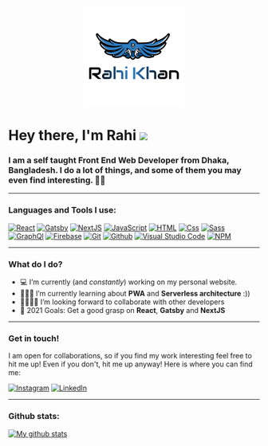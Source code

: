 <p align="center">
<img src="./logo.png" alt="banner"/>
</p>

# Hey there, I'm Rahi <img src="https://media.giphy.com/media/hvRJCLFzcasrR4ia7z/giphy.gif" width="40px">

### I am a self taught **Front End Web Developer** from Dhaka, Bangladesh. I do a lot of things, and some of them you may even find interesting. 👨‍💻

---

### Languages and Tools I use:

<p>

[<img alt="React" src="https://img.shields.io/badge/React-61DAFB?logo=react&logoColor=white&style=for-the-badge" />][react]
[<img alt="Gatsby" src="https://img.shields.io/badge/Gatsby-663399?logo=gatsby&logoColor=white&style=for-the-badge" />][gatsby]
[<img alt="NextJS" src="https://img.shields.io/badge/Next.js-000000?logo=next.js&logoColor=white&style=for-the-badge" />][nextjs]
[<img alt="JavaScript" src="https://img.shields.io/badge/JavaScript-F7DF1E?logo=javascript&logoColor=white&style=for-the-badge" />][javascript]
[<img alt="HTML" src="https://img.shields.io/badge/HTML-E34F26?logo=html5&logoColor=white&style=for-the-badge" />][html]
[<img alt="Css" src="https://img.shields.io/badge/CSS-1572B6?logo=css3&logoColor=white&style=for-the-badge" />][css]
[<img alt="Sass" src="https://img.shields.io/badge/Sass-CC6699?logo=sass&logoColor=white&style=for-the-badge" />][sass]
[<img alt="GraphQl" src="https://img.shields.io/badge/GraphQL-E10098?logo=graphql&logoColor=white&style=for-the-badge" />][graphql]
[<img alt="Firebase" src="https://img.shields.io/badge/Firebase-FFCA28?logo=firebase&logoColor=white&style=for-the-badge" />][firebase]
[<img alt="Git" src="https://img.shields.io/badge/Git-F05032?logo=git&logoColor=white&style=for-the-badge" />][git]
[<img alt="Github" src="https://img.shields.io/badge/Github-181717?logo=github&logoColor=white&style=for-the-badge" />][github]
[<img alt="Visual Studio Code" src="https://img.shields.io/badge/Visual Studio Code-007ACC?logo=visual-studio-code&logoColor=white&style=for-the-badge" />][visual studio code]
[<img alt="NPM" src="https://img.shields.io/badge/NPM-CB3837?logo=npm&logoColor=white&style=for-the-badge" />][npm]

</p>

---

### What do I do?

-   💻 I’m currently (and _constantly_) working on my personal website.
-   💁🏼‍♂️ I’m currently learning about **PWA** and **Serverless architecture** :))
-   🤟🏼👊🏼 I’m looking forward to collaborate with other developers
-   🥅 2021 Goals: Get a good grasp on **React**, **Gatsby** and **NextJS**

---

### Get in touch!

I am open for collaborations, so if you find my work interesting feel free to hit me up! Even if you don't, hit me up anyway! Here is where you can find me:

[<img alt="Instagram" src="https://img.shields.io/badge/Instagram-E4405F?logo=instagram&logoColor=white&style=for-the-badge" />][instagram]
[<img alt="LinkedIn" src="https://img.shields.io/badge/LinkedIn-0077B5?logo=linkedin&logoColor=white&style=for-the-badge" />][linkedin]

---

### Github stats:

[![My github stats](https://github-readme-stats.vercel.app/api?username=rahi-khan&theme=radical)](https://github.com/anuraghazra/github-readme-stats)

[instagram]: https://www.instagram.com/_rahikhan_/
[linkedin]: https://www.linkedin.com/in/rahikhan/
[react]: https://reactjs.org/
[gatsby]: https://www.gatsbyjs.com/
[nextjs]: https://nextjs.org/
[javascript]: https://developer.mozilla.org/en-US/docs/Web/JavaScript
[html]: https://developer.mozilla.org/en-US/docs/Web/HTML
[css]: https://developer.mozilla.org/en-US/docs/Web/CSS
[sass]: https://sass-lang.com/
[graphql]: https://graphql.org/
[firebase]: https://firebase.google.com/
[git]: https://git-scm.com/
[github]: https://github.com/
[visual studio code]: https://code.visualstudio.com/
[npm]: https://www.npmjs.com/
